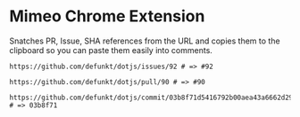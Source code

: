 # Mimeo Chrome Extension

Snatches PR, Issue, SHA references from the URL and copies them to the clipboard
so you can paste them easily into comments.

```
https://github.com/defunkt/dotjs/issues/92 # => #92

https://github.com/defunkt/dotjs/pull/90 # => #90

https://github.com/defunkt/dotjs/commit/03b8f71d5416792b00aea43a6662d290a3e73185 # => 03b8f71
```
